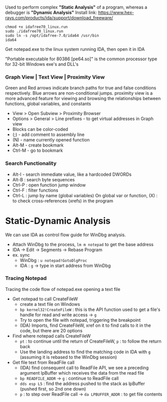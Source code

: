 Used to perform complex **"Static Analysis"** of a program, whereas a debugger is **"Dynamic Analysis"**
Install link: https://www.hex-rays.com/products/ida/support/download_freeware/
```
chmod +x idafree70_linux.run
sudo ./idafree70_linux.run
sudo ln -s /opt/idafree-7.0/ida64 /usr/bin
ida64
```

Get notepad.exe to the linux system running IDA, then open it in IDA

"Portable executable for 80386 \[pe64.so\]" is the common processor type for 32-bit Windows exe's and DLL's

### Graph View | Text View | Proximity View
Green and Red arrows indicate branch paths for true and false conditions respectively.
Blue arrows are non-conditional jumps.
proximity view is a more advanced feature for viewing and browsing the relationships between functions, global variables, and constants
- View > Open Subview > Proximity Browser
- Options > General > Line prefixes - to get virtual addresses in Graph view
- Blocks can be color-coded
- (;) - add comment to assembly line
- (N) - name currently opened function
- Alt-M - create bookmark
- Ctrl-M - go to bookmark

### Search Functionality
- Alt-I - search immediate value, like a hardcoded DWORDs
- Alt-B : search byte sequences
- Ctrl-P : open function jump window
- Ctrl-F : filter functions
- Ctrl-L : jump by name (global variables)
On global var or function, (X) : to check cross-references (xrefs) in the program

# Static-Dynamic Analysis
We can use IDA as control flow guide for WinDbg analysis. 
- Attach WinDbg to the process, `lm m notepad` to get the base address
- IDA -> Edit -> Segments -> Rebase Program
- ex. sync
	- WinDbg : `u notepad!GotoDlgProc`
	- IDA : `g` -> type in start address from WinDbg

### Tracing Notepad
Tracing the code flow of notepad.exe opening a text file
- Get notepad to call CreateFileW
	- create a text file on Windows
	- `bp kernel32!CreateFileW` : this is the API function used to get a file's handle for read and write access -> `g`
	- Try to open the file with notepad, triggering the breakpoint 
	- (IDA) Imports, find CreateFileW, xref on it to find calls to it in the code, but there are 20 options
- Find where notepad calls CreateFileW
	- `pt` : to continue until the return of CreateFileW, `p` : to follow the return back
	- Use the landing address to find the matching code in IDA with `g` (assuming it is rebased to the WinDbg session)
- Get file text from ReadFile call
	- (IDA) find consequent call to ReadFile API, we see a preceding argument lpBuffer which receives the data from the read file
	- `bp READFILE_ADDR` -> `g` : continue to ReadFile call
	- `dds esp L5` : find the address pushed to the stack as lpBuffer (pushed first, so 2nd one down)
	- `p` : to step over ReadFile call -> `da LPBUFFER_ADDR` : to get file contents